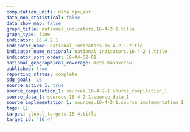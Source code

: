 ```yaml
---
computation_units: data.процент
data_non_statistical: false
data_show_map: false
graph_title: national_indicators.16-4-2-1.title
graph_type: line
indicator: 16.4.2.1
indicator_name: national_indicators.16-4-2-1.title
indicator_name_national: national_indicators.16-4-2-1.title
indicator_sort_order: 16-04-02-01
national_geographical_coverage: meta.Казахстан
published: true
reporting_status: complete
sdg_goal: '16'
source_active_1: true
source_compilation_1: sources.16-4-2-1.source_compilation_1
source_data_1: sources.16-4-2-1.source_data_1
source_implementation_1: sources.16-4-2-1.source_implementation_1
tags: []
target: global_targets.16-4.title
target_id: '16.4'
---
```

